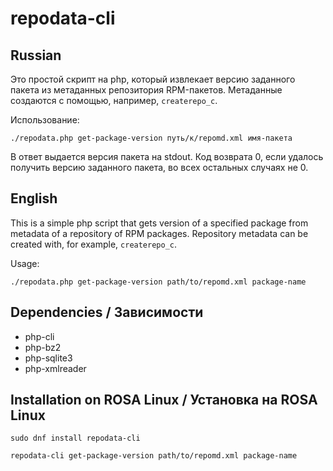 # repodata-cli

## Russian

Это простой скрипт на php, который извлекает версию заданного пакета из метаданных репозитория RPM-пакетов. Метаданные создаются с помощью, например, `createrepo_c`.

Использование:

`./repodata.php get-package-version путь/к/repomd.xml имя-пакета`

В ответ выдается версия пакета на stdout. Код возврата 0, если удалось получить версию заданного пакета, во всех остальных случаях не 0.

## English

This is a simple php script that gets version of a specified package from metadata of a repository of RPM packages. Repository metadata can be created with, for example, `createrepo_c`.

Usage:

`./repodata.php get-package-version path/to/repomd.xml package-name`

## Dependencies / Зависимости

* php-cli
* php-bz2
* php-sqlite3
* php-xmlreader

## Installation on ROSA Linux / Установка на ROSA Linux

`sudo dnf install repodata-cli`

`repodata-cli get-package-version path/to/repomd.xml package-name`
